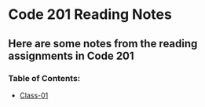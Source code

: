 # Code 201 Reading Notes

## Here are some notes from the reading assignments in Code 201

### Table of Contents:
- [Class-01](class-01.md)